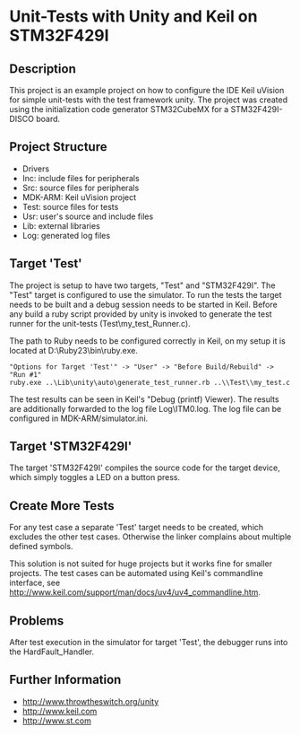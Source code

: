 
# Unit-Tests with Unity and Keil on STM32F429I

## Description

This project is an example project on how to configure the IDE Keil uVision
for simple unit-tests with the test framework unity. The project was created
using the initialization code generator STM32CubeMX for a STM32F429I-DISCO
board.

## Project Structure

 - Drivers
 - Inc: include files for peripherals
 - Src: source files for peripherals
 - MDK-ARM: Keil uVision project
 - Test: source files for tests
 - Usr: user's source and include files
 - Lib: external libraries
 - Log: generated log files

## Target 'Test'

The project is setup to have two targets, "Test" and "STM32F429I". The "Test"
target is configured to use the simulator. To run the tests the target needs 
to be built and a debug session needs to be started in Keil. Before any build
a ruby script provided by unity is invoked to generate the test runner for the
unit-tests (Test\my_test_Runner.c).

The path to Ruby needs to be configured correctly in Keil, on my setup it is 
located at D:\Ruby23\bin\ruby.exe.

    "Options for Target 'Test'" -> "User" -> "Before Build/Rebuild" -> "Run #1"
    ruby.exe ..\Lib\unity\auto\generate_test_runner.rb ..\\Test\\my_test.c

The test results can be seen in Keil's "Debug (printf) Viewer). The results are
additionally forwarded to the log file Log\ITM0.log. The log file can be 
configured in MDK-ARM/simulator.ini.

## Target 'STM32F429I'

The target 'STM32F429I' compiles the source code for the target device, which
simply toggles a LED on a button press.

## Create More Tests

For any test case a separate 'Test' target needs to be created, which excludes the
other test cases. Otherwise the linker complains about multiple defined symbols.

This solution is not suited for huge projects but it works fine for smaller
projects. The test cases can be automated using Keil's commandline interface,
see http://www.keil.com/support/man/docs/uv4/uv4_commandline.htm.

## Problems

After test execution in the simulator for target 'Test', the debugger runs into
the HardFault_Handler.


## Further Information

- http://www.throwtheswitch.org/unity
- http://www.keil.com
- http://www.st.com




